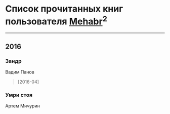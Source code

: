 # Список прочитанных книг пользователя [Mehabr](https://plus.google.com/+MehabrdeGulart)<sup>2</sup>
---

## 2016

### Зандр
Вадим Панов
> [2016-04] 


### Умри стоя
Артем Мичурин



